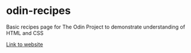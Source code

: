 # odin-recipes

Basic recipes page for The Odin Project to demonstrate understanding of HTML and CSS

[Link to website](https://robertbangiyev.github.io/odin-recipes/index.html)
